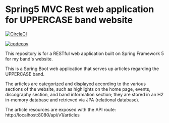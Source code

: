 # Spring5 MVC Rest web application for UPPERCASE band website


[![CircleCI](https://circleci.com/gh/markdeleon01/spring5_uppercaseband_webapp.svg?style=svg)](https://circleci.com/gh/markdeleon01/spring5_uppercaseband_webapp)

[![codecov](https://codecov.io/gh/markdeleon01/spring5_uppercaseband_webapp/branch/master/graph/badge.svg)](https://codecov.io/gh/markdeleon01/spring5_uppercaseband_webapp)

This repository is for a RESTful web application built on Spring Framework 5 for my band's website.

This is a Spring Boot web application that serves up articles regarding the UPPERCASE band.

The articles are categorized and displayed according to the various sections of the website,
such as highlights on the home page, events, discography section, and band information section;
they are stored in an H2 in-memory database and retrieved via JPA (relational database).

The article resources are exposed with the API route:
http://localhost:8080/api/v1/articles
